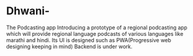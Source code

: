 # Dhwani-
The Podcasting app
Introducing a prototype of a regional podcasting app which will provide regional language podcasts of various languages like marathi and hindi.
Its UI is designed such as PWA(Progressive web designing keeping in mind)
Backend is under work.

